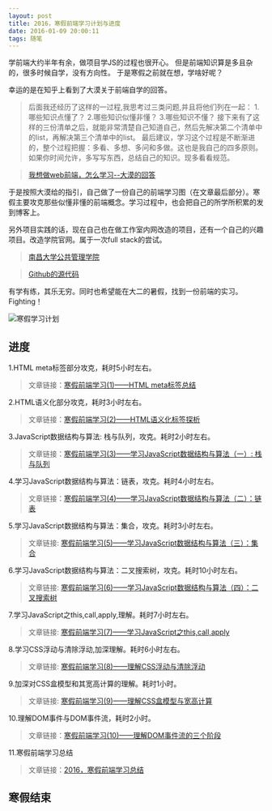 ```yaml
---
layout: post
title: 2016，寒假前端学习计划与进度
date: 2016-01-09 20:00:11
tags: 随笔
---
```

学前端大约半年有余，做项目学JS的过程也很开心。
但是前端知识算是多且杂的，很多时候自学，没有方向性。
于是寒假之前就在想，学啥好呢？

幸运的是在知乎上看到了大漠关于前端自学的回答。
> 后面我还经历了这样的一过程,我思考过三类问题,并且将他们列在一起：
1.哪些知识点懂了？
2.哪些知识似懂非懂？
3.哪些知识不懂？
接下来有了这样的三份清单之后，就能非常清楚自己知道自己，然后先解决第二个清单中的list，再解决第三个清单中的list。
最后建议，学习这个过程是不断渐进的，整个过程把握：多看、多想、多问和多做。这也是我自己的四多原则。如果你时间允许，多写写东西，总结自己的知识。现多看看规范。

> [我想做web前端，怎么学习--大漠的回答](https://www.zhihu.com/question/29236821/answer/43823443)

于是按照大漠给的指引，自己做了一份自己的前端学习图（在文章最后部分）。寒假主要攻克那些似懂非懂的前端概念。学习过程中，也会把自己的所学所积累的发到博客上。

另外项目实践的话，现在自己也在做工作室内网改造的项目，还有一个自己的兴趣项目。改造学院官网。属于一次full stack的尝试。

> [南昌大学公共管理学院](http://www.ncuhr.win) 

> [Github的源代码](https://github.com/Lxxyx/NcuSpm)

有学有练，其乐无穷。同时也希望能在大二的暑假，找到一份前端的实习。
Fighting！

![寒假学习计划](http://7xoxxe.com1.z0.glb.clouddn.com/2017-09-09-050120.png)

## 进度
1.HTML meta标签部分攻克，耗时5小时左右。

> 文章链接：[寒假前端学习(1)——HTML meta标签总结](http://t.cn/R4CLliz)

2.HTML语义化部分攻克，耗时3小时左右。

> 文章链接：[寒假前端学习(2)——HTML语义化标签探析](http://t.cn/R4N6aNO)

3.JavaScript数据结构与算法: 栈与队列，攻克。耗时2小时左右。

> 文章链接：[寒假前端学习(3)——学习JavaScript数据结构与算法（一）: 栈与队列](http://t.cn/R4Op9cq)

4.学习JavaScript数据结构与算法：链表，攻克。耗时4小时左右。

> 文章链接：[寒假前端学习(4)——学习JavaScript数据结构与算法（二）：链表](http://t.cn/R4W3y3X)

5.学习JavaScript数据结构与算法：集合，攻克。耗时3小时左右。

> 文章链接: [寒假前端学习(5)——学习JavaScript数据结构与算法（三）：集合](http://t.cn/R4jLf0o)

6.学习JavaScript数据结构与算法：二叉搜索树，攻克。耗时10小时左右。

> 文章链接: [寒假前端学习(6)——学习JavaScript数据结构与算法（四）：二叉搜索树](http://t.cn/R4QbVOg)

7.学习JavaScript之this,call,apply,理解。耗时7小时左右。

> 文章链接: [寒假前端学习(7)——学习JavaScript之this,call,apply](http://t.cn/Rb3GccM)

8.学习CSS浮动与清除浮动,加深理解。耗时6小时左右。

> 文章链接: [寒假前端学习(8)——理解CSS浮动与清除浮动](http://t.cn/RG4a5CY)

9.加深对CSS盒模型和其宽高计算的理解。耗时1小时。

> 文章链接: [寒假前端学习(9)——理解CSS盒模型与宽高计算](http://t.cn/RGGMPKk)

10.理解DOM事件与DOM事件流，耗时2小时。
> 文章链接：[寒假前端学习(10)——理解DOM事件流的三个阶段](http://t.cn/RGXFDwM) 

11.寒假前端学习总结
> 文章链接：[2016，寒假前端学习总结](http://t.cn/RGCauAV) 

## 寒假结束